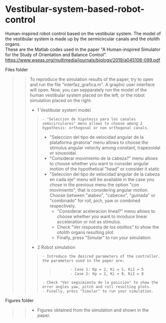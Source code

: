 # Vestibular-system-based-robot-control
Human-inspired robot control based on the vestibular system. The model of the vestibular system is made up by the sermicircular canals and the otolith organs.  
These are the Matlab codes used in the paper "A Human-inspired Simulator for the Study of Orientation and Balance Control".   https://www.wseas.org/multimedia/journals/biology/2019/a045108-099.pdf  

Files folder
>>	To reproduce the simulation results of the paper, try to open and run the file "interfaz_grafica.m".	A graphic user interface will open. Now, you can sepparately run the model of the human vestibular system placed on the left, or the robot simulation placed on the right.  
>>	- 1 Vestibular system model  
>>>		- "Seleccion de hipotesis para los canales semicirculares" menu allows to choose among 2 hypothesis: orthogonal or non orthogonal canals.
>>>	- "Seleccion del tipo de velocidad angular de la plataforma giratoria" menu allows to choose the stimulus angular velocity among constant, trapezoidal or sinusoidal.  
>>>	- "Considerar movimiento de la cabeza?" menu allows to choose whether you want to consider angular motion of the hypothetical "head" or consider it static  
>>>	- "Seleccion del tipo de velocidad angular de la cabeza en cada eje" menu will be available in the case you chose in the previous menu the option "con movimiento",	that is considering angular motion. Choose between "alabeo", "cabeceo", "guinada" or "combinado" for roll, pich, yaw or combined respectively.  
>>>		- "Considerar aceleracion lineal?" menu allows to choose whether you want to inroduce linear acceleration or not as stimulus.  
>>>		- Check "Ver respuesta de los otolitos" to show the otolith organs resulting plot.  
>>>		- Finally, press "Simular" to run your simulation.  
>>	- 2 Robot simulation  
>>>		- Introduce the desired parameters of the controller. the parameters used in the paper are:  
>>>>			- Case 1: Kp = 2, Ki = 5, Ki1 = 5  
>>>>			- Case 2: Kp = 2, Ki = 8, Ki1 = 8  
>>>		- Check "Ver seguimiento de la posicion" to show the error angles yaw, pitch and roll resulting plots.  
>>>		- Finally, press "Simular" to run your simulation.  
Figures folder  
>>	- Figures obtained from the simulation and shown in the paper.
